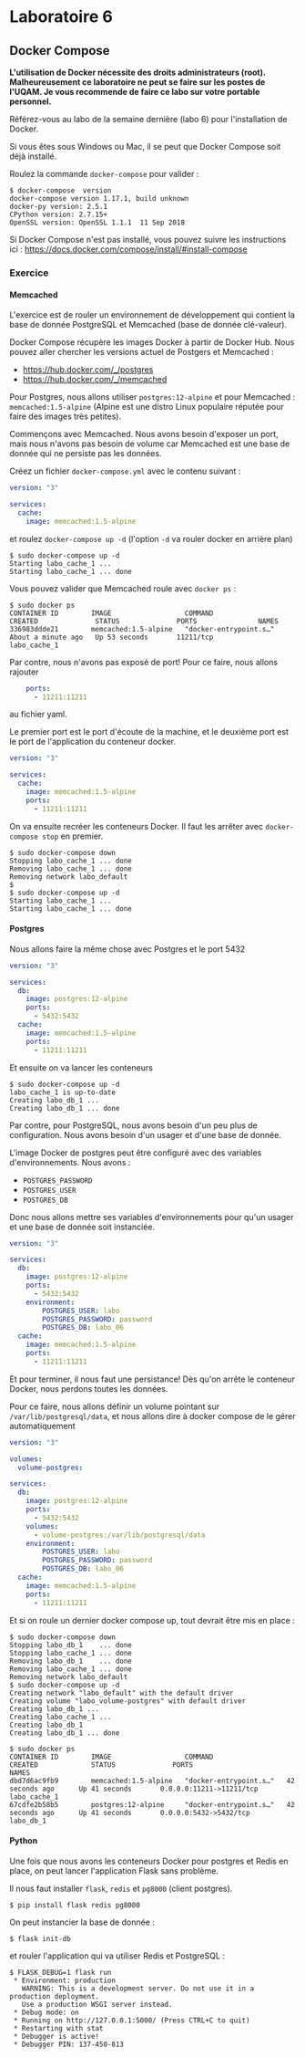 # Laboratoire 6

## Docker Compose

**L'utilisation de Docker nécessite des droits administrateurs (root). Malheureusement ce laboratoire ne peut
se faire sur les postes de l'UQAM. Je vous recommende de faire ce labo sur votre portable personnel.**

Référez-vous au labo de la semaine dernière (labo 6) pour l'installation de Docker.

Si vous êtes sous Windows ou Mac, il se peut que Docker Compose soit déjà installé.

Roulez la commande `docker-compose` pour valider :

```
$ docker-compose  version
docker-compose version 1.17.1, build unknown
docker-py version: 2.5.1
CPython version: 2.7.15+
OpenSSL version: OpenSSL 1.1.1  11 Sep 2018
```

Si Docker Compose n'est pas installé, vous pouvez suivre les instructions ici : https://docs.docker.com/compose/install/#install-compose

### Exercice

#### Memcached

L'exercice est de rouler un environnement de développement qui contient la base de donnée PostgreSQL et Memcached (base de donnée clé-valeur).

Docker Compose récupère les images Docker à partir de Docker Hub. Nous pouvez aller chercher les versions actuel
de Postgers et Memcached :

* https://hub.docker.com/_/postgres
* https://hub.docker.com/_/memcached

Pour Postgres, nous allons utiliser `postgres:12-alpine` et pour Memcached : `memcached:1.5-alpine` (Alpine est une distro Linux populaire réputée pour faire des images très petites).

Commençons avec Memcached. Nous avons besoin d'exposer un port, mais nous n'avons pas besoin de volume car Memcached est une base de donnée qui ne persiste pas les données.

Créez un fichier `docker-compose.yml` avec le contenu suivant :

```yaml
version: "3"

services:
  cache:
    image: memcached:1.5-alpine
```

et roulez `docker-compose up -d` (l'option `-d` va rouler docker en arrière plan)

```
$ sudo docker-compose up -d
Starting labo_cache_1 ...
Starting labo_cache_1 ... done
```

Vous pouvez valider que Memcached roule avec `docker ps` :

```
$ sudo docker ps
CONTAINER ID        IMAGE                  COMMAND                  CREATED              STATUS              PORTS               NAMES
336983ddde21        memcached:1.5-alpine   "docker-entrypoint.s…"   About a minute ago   Up 53 seconds       11211/tcp           labo_cache_1
```

Par contre, nous n'avons pas exposé de port! Pour ce faire, nous allons rajouter

```yaml
    ports:
      - 11211:11211
```

au fichier yaml.

Le premier port est le port d'écoute de la machine, et le deuxième port est le port de l'application du conteneur docker.

```yaml
version: "3"

services:
  cache:
    image: memcached:1.5-alpine
    ports:
      - 11211:11211
```

On va ensuite recréer les conteneurs Docker. Il faut les arrêter avec `docker-compose stop` en premier.

```
$ sudo docker-compose down
Stopping labo_cache_1 ... done
Removing labo_cache_1 ... done
Removing network labo_default
$
$ sudo docker-compose up -d
Starting labo_cache_1 ...
Starting labo_cache_1 ... done
```

#### Postgres

Nous allons faire la même chose avec Postgres et le port 5432

```yaml
version: "3"

services:
  db:
    image: postgres:12-alpine
    ports:
      - 5432:5432
  cache:
    image: memcached:1.5-alpine
    ports:
      - 11211:11211
```

Et ensuite on va lancer les conteneurs

```
$ sudo docker-compose up -d
labo_cache_1 is up-to-date
Creating labo_db_1 ...
Creating labo_db_1 ... done
```

Par contre, pour PostgreSQL, nous avons besoin d'un peu plus de configuration. Nous avons besoin d'un
usager et d'une base de donnée. 

L'image Docker de postgres peut être configuré avec des variables d'environnements. Nous avons :

* `POSTGRES_PASSWORD`
* `POSTGRES_USER`
* `POSTGRES_DB`

Donc nous allons mettre ses variables d'environnements pour qu'un usager et une base de donnée soit instanciée.

```yaml
version: "3"

services:
  db:
    image: postgres:12-alpine
    ports:
      - 5432:5432
    environment:
        POSTGRES_USER: labo
        POSTGRES_PASSWORD: password
        POSTGRES_DB: labo_06
  cache:
    image: memcached:1.5-alpine
    ports:
      - 11211:11211
```

Et pour terminer, il nous faut une persistance! Dès qu'on arrête le conteneur Docker, nous perdons toutes les données.

Pour ce faire, nous allons définir un volume pointant sur `/var/lib/postgresql/data`, et nous allons dire à docker compose
de le gérer automatiquement

```yaml
version: "3"

volumes:
  volume-postgres:

services:
  db:
    image: postgres:12-alpine
    ports:
      - 5432:5432
    volumes:
      - volume-postgres:/var/lib/postgresql/data
    environment:
        POSTGRES_USER: labo
        POSTGRES_PASSWORD: password
        POSTGRES_DB: labo_06
  cache:
    image: memcached:1.5-alpine
    ports:
      - 11211:11211
```

Et si on roule un dernier docker compose up, tout devrait être mis en place :

```
$ sudo docker-compose down
Stopping labo_db_1    ... done
Stopping labo_cache_1 ... done
Removing labo_db_1    ... done
Removing labo_cache_1 ... done
Removing network labo_default
$ sudo docker-compose up -d
Creating network "labo_default" with the default driver
Creating volume "labo_volume-postgres" with default driver
Creating labo_db_1 ...
Creating labo_cache_1 ...
Creating labo_db_1
Creating labo_db_1 ... done
```

```
$ sudo docker ps
CONTAINER ID        IMAGE                  COMMAND                  CREATED             STATUS              PORTS                      NAMES
dbd7d6ac9fb9        memcached:1.5-alpine   "docker-entrypoint.s…"   42 seconds ago      Up 41 seconds       0.0.0.0:11211->11211/tcp   labo_cache_1
67cdfe2b58b5        postgres:12-alpine     "docker-entrypoint.s…"   42 seconds ago      Up 41 seconds       0.0.0.0:5432->5432/tcp     labo_db_1
```

#### Python

Une fois que nous avons les conteneurs Docker pour postgres et Redis en place, on peut lancer l'application Flask sans problème.

Il nous faut installer `flask`,  `redis` et `pg8000` (client postgres).

```
$ pip install flask redis pg8000
```

On peut instancier la base de donnée :

```
$ flask init-db
```

et rouler l'application qui va utiliser Redis et PostgreSQL :

```
$ FLASK_DEBUG=1 flask run
 * Environment: production
   WARNING: This is a development server. Do not use it in a production deployment.
   Use a production WSGI server instead.
 * Debug mode: on
 * Running on http://127.0.0.1:5000/ (Press CTRL+C to quit)
 * Restarting with stat
 * Debugger is active!
 * Debugger PIN: 137-450-813
```

